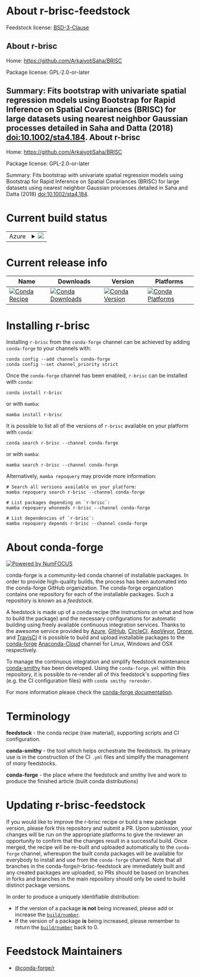 About r-brisc-feedstock
=======================

Feedstock license: [BSD-3-Clause](https://github.com/conda-forge/r-brisc-feedstock/blob/main/LICENSE.txt)

About r-brisc
-------------

Home: https://github.com/ArkajyotiSaha/BRISC

Package license: GPL-2.0-or-later

Summary: Fits bootstrap with univariate spatial regression models using Bootstrap for Rapid Inference on Spatial Covariances (BRISC) for large datasets using nearest neighbor Gaussian processes detailed in Saha and Datta (2018) <doi:10.1002/sta4.184>.
About r-brisc
-------------

Home: https://github.com/ArkajyotiSaha/BRISC

Package license: GPL-2.0-or-later

Summary: Fits bootstrap with univariate spatial regression models using Bootstrap for Rapid Inference on Spatial Covariances (BRISC) for large datasets using nearest neighbor Gaussian processes detailed in Saha and Datta (2018) <doi:10.1002/sta4.184>.

Current build status
====================


<table>
    
  <tr>
    <td>Azure</td>
    <td>
      <details>
        <summary>
          <a href="https://dev.azure.com/conda-forge/feedstock-builds/_build/latest?definitionId=17850&branchName=main">
            <img src="https://dev.azure.com/conda-forge/feedstock-builds/_apis/build/status/r-brisc-feedstock?branchName=main">
          </a>
        </summary>
        <table>
          <thead><tr><th>Variant</th><th>Status</th></tr></thead>
          <tbody><tr>
              <td>linux_64</td>
              <td>
                <a href="https://dev.azure.com/conda-forge/feedstock-builds/_build/latest?definitionId=17850&branchName=main">
                  <img src="https://dev.azure.com/conda-forge/feedstock-builds/_apis/build/status/r-brisc-feedstock?branchName=main&jobName=linux&configuration=linux%20linux_64_" alt="variant">
                </a>
              </td>
            </tr><tr>
              <td>osx_64</td>
              <td>
                <a href="https://dev.azure.com/conda-forge/feedstock-builds/_build/latest?definitionId=17850&branchName=main">
                  <img src="https://dev.azure.com/conda-forge/feedstock-builds/_apis/build/status/r-brisc-feedstock?branchName=main&jobName=osx&configuration=osx%20osx_64_" alt="variant">
                </a>
              </td>
            </tr><tr>
              <td>win_64</td>
              <td>
                <a href="https://dev.azure.com/conda-forge/feedstock-builds/_build/latest?definitionId=17850&branchName=main">
                  <img src="https://dev.azure.com/conda-forge/feedstock-builds/_apis/build/status/r-brisc-feedstock?branchName=main&jobName=win&configuration=win%20win_64_" alt="variant">
                </a>
              </td>
            </tr>
          </tbody>
        </table>
      </details>
    </td>
  </tr>
</table>

Current release info
====================

| Name | Downloads | Version | Platforms |
| --- | --- | --- | --- |
| [![Conda Recipe](https://img.shields.io/badge/recipe-r--brisc-green.svg)](https://anaconda.org/conda-forge/r-brisc) | [![Conda Downloads](https://img.shields.io/conda/dn/conda-forge/r-brisc.svg)](https://anaconda.org/conda-forge/r-brisc) | [![Conda Version](https://img.shields.io/conda/vn/conda-forge/r-brisc.svg)](https://anaconda.org/conda-forge/r-brisc) | [![Conda Platforms](https://img.shields.io/conda/pn/conda-forge/r-brisc.svg)](https://anaconda.org/conda-forge/r-brisc) |

Installing r-brisc
==================

Installing `r-brisc` from the `conda-forge` channel can be achieved by adding `conda-forge` to your channels with:

```
conda config --add channels conda-forge
conda config --set channel_priority strict
```

Once the `conda-forge` channel has been enabled, `r-brisc` can be installed with `conda`:

```
conda install r-brisc
```

or with `mamba`:

```
mamba install r-brisc
```

It is possible to list all of the versions of `r-brisc` available on your platform with `conda`:

```
conda search r-brisc --channel conda-forge
```

or with `mamba`:

```
mamba search r-brisc --channel conda-forge
```

Alternatively, `mamba repoquery` may provide more information:

```
# Search all versions available on your platform:
mamba repoquery search r-brisc --channel conda-forge

# List packages depending on `r-brisc`:
mamba repoquery whoneeds r-brisc --channel conda-forge

# List dependencies of `r-brisc`:
mamba repoquery depends r-brisc --channel conda-forge
```


About conda-forge
=================

[![Powered by
NumFOCUS](https://img.shields.io/badge/powered%20by-NumFOCUS-orange.svg?style=flat&colorA=E1523D&colorB=007D8A)](https://numfocus.org)

conda-forge is a community-led conda channel of installable packages.
In order to provide high-quality builds, the process has been automated into the
conda-forge GitHub organization. The conda-forge organization contains one repository
for each of the installable packages. Such a repository is known as a *feedstock*.

A feedstock is made up of a conda recipe (the instructions on what and how to build
the package) and the necessary configurations for automatic building using freely
available continuous integration services. Thanks to the awesome service provided by
[Azure](https://azure.microsoft.com/en-us/services/devops/), [GitHub](https://github.com/),
[CircleCI](https://circleci.com/), [AppVeyor](https://www.appveyor.com/),
[Drone](https://cloud.drone.io/welcome), and [TravisCI](https://travis-ci.com/)
it is possible to build and upload installable packages to the
[conda-forge](https://anaconda.org/conda-forge) [Anaconda-Cloud](https://anaconda.org/)
channel for Linux, Windows and OSX respectively.

To manage the continuous integration and simplify feedstock maintenance
[conda-smithy](https://github.com/conda-forge/conda-smithy) has been developed.
Using the ``conda-forge.yml`` within this repository, it is possible to re-render all of
this feedstock's supporting files (e.g. the CI configuration files) with ``conda smithy rerender``.

For more information please check the [conda-forge documentation](https://conda-forge.org/docs/).

Terminology
===========

**feedstock** - the conda recipe (raw material), supporting scripts and CI configuration.

**conda-smithy** - the tool which helps orchestrate the feedstock.
                   Its primary use is in the construction of the CI ``.yml`` files
                   and simplify the management of *many* feedstocks.

**conda-forge** - the place where the feedstock and smithy live and work to
                  produce the finished article (built conda distributions)


Updating r-brisc-feedstock
==========================

If you would like to improve the r-brisc recipe or build a new
package version, please fork this repository and submit a PR. Upon submission,
your changes will be run on the appropriate platforms to give the reviewer an
opportunity to confirm that the changes result in a successful build. Once
merged, the recipe will be re-built and uploaded automatically to the
`conda-forge` channel, whereupon the built conda packages will be available for
everybody to install and use from the `conda-forge` channel.
Note that all branches in the conda-forge/r-brisc-feedstock are
immediately built and any created packages are uploaded, so PRs should be based
on branches in forks and branches in the main repository should only be used to
build distinct package versions.

In order to produce a uniquely identifiable distribution:
 * If the version of a package **is not** being increased, please add or increase
   the [``build/number``](https://docs.conda.io/projects/conda-build/en/latest/resources/define-metadata.html#build-number-and-string).
 * If the version of a package **is** being increased, please remember to return
   the [``build/number``](https://docs.conda.io/projects/conda-build/en/latest/resources/define-metadata.html#build-number-and-string)
   back to 0.

Feedstock Maintainers
=====================

* [@conda-forge/r](https://github.com/conda-forge/r/)

